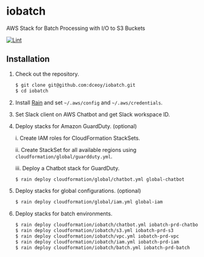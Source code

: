 iobatch
=======

AWS Stack for Batch Processing with I/O to S3 Buckets

[![Lint](https://github.com/dceoy/iobatch/actions/workflows/lint.yml/badge.svg)](https://github.com/dceoy/iobatch/actions/workflows/lint.yml)

Installation
------------

1.  Check out the repository.

    ```sh
    $ git clone git@github.com:dceoy/iobatch.git
    $ cd iobatch
    ```

2.  Install [Rain](https://github.com/aws-cloudformation/rain) and set `~/.aws/config` and `~/.aws/credentials`.

3.  Set Slack client on AWS Chatbot and get Slack workspace ID.

4.  Deploy stacks for Amazon GuardDuty. (optional)

    i.    Create IAM roles for CloudFormation StackSets.

    ii.   Create StackSet for all available regions using `cloudformation/global/guardduty.yml`.

    iii.  Deploy a Chatbot stack for GuardDuty.

    ```sh
    $ rain deploy cloudformation/global/chatbot.yml global-chatbot
    ```

5.  Deploy stacks for global configurations. (optional)

    ```sh
    $ rain deploy cloudformation/global/iam.yml global-iam
    ```

6.  Deploy stacks for batch environments.

    ```sh
    $ rain deploy cloudformation/iobatch/chatbot.yml iobatch-prd-chatbot
    $ rain deploy cloudformation/iobatch/s3.yml iobatch-prd-s3
    $ rain deploy cloudformation/iobatch/vpc.yml iobatch-prd-vpc
    $ rain deploy cloudformation/iobatch/iam.yml iobatch-prd-iam
    $ rain deploy cloudformation/iobatch/batch.yml iobatch-prd-batch
    ```

